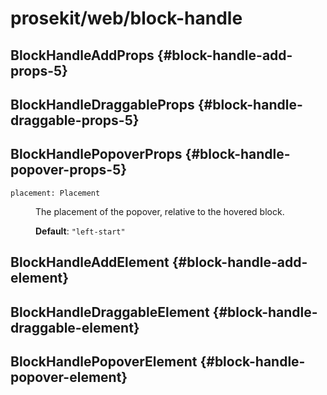 # prosekit/web/block-handle

## BlockHandleAddProps {#block-handle-add-props-5}

## BlockHandleDraggableProps {#block-handle-draggable-props-5}

## BlockHandlePopoverProps {#block-handle-popover-props-5}

<dl>

<dt>

`placement: Placement`

</dt>

<dd>

The placement of the popover, relative to the hovered block.

**Default**: `"left-start"`

</dd>

</dl>

## BlockHandleAddElement {#block-handle-add-element}

<!-- Declaration kind 4194304 is not implemented (name: BlockHandleAddElement) -->

## BlockHandleDraggableElement {#block-handle-draggable-element}

<!-- Declaration kind 4194304 is not implemented (name: BlockHandleDraggableElement) -->

## BlockHandlePopoverElement {#block-handle-popover-element}

<!-- Declaration kind 4194304 is not implemented (name: BlockHandlePopoverElement) -->
